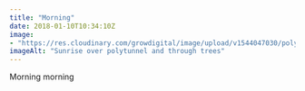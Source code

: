 ```yaml
---
title: "Morning"
date: 2018-01-10T10:34:10Z
image: 
- "https://res.cloudinary.com/growdigital/image/upload/v1544047030/polytunnel-sunrise-38714673035.jpg"
imageAlt: "Sunrise over polytunnel and through trees"
---
```


Morning morning
